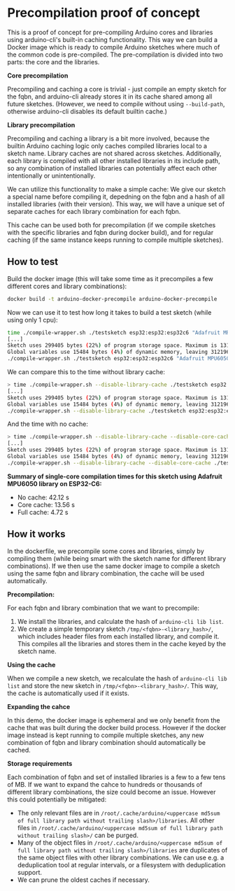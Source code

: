 # Precompilation proof of concept
This is a proof of concept for pre-compiling Arduino cores and libraries using arduino-cli's built-in caching functionality. This way we can build a Docker image which is ready to compile Arduino sketches where much of the common code is pre-compiled. The pre-compilation is divided into two parts: the core and the libraries. 

**Core precompilation**

Precompiling and caching a core is trivial - just compile an empty sketch for the fqbn, and arduino-cli already stores it in its cache shared among all future sketches. (However, we need to compile without using `--build-path`, otherwise arduino-cli disables its default builtin cache.)

**Library precompilation**

Precompiling and caching a library is a bit more involved, because the builtin Arduino caching logic only caches compiled libraries local to a sketch name. Library caches are not shared across sketches. Additionally, each library is compiled with all other installed libraries in its include path, so any combination of installed libraries can potentially affect each other intentionally or unintentionally.

We can utilize this functionality to make a simple cache: We give our sketch a special name before compiling it, depedning on the fqbn and a hash of all installed libraries (with their version). This way, we will have a unique set of separate caches for each library combination for each fqbn.

This cache can be used both for precompilation (if we compile sketches with the specific libraries and fqbn during docker build), and for regular caching (if the same instance keeps running to compile multiple sketches).

## How to test

Build the docker image (this will take some time as it precompiles a few different cores and library combinations):
```bash
docker build -t arduino-docker-precompile arduino-docker-precompile
```

Now we can use it to test how long it takes to build a test sketch (while using only 1 cpu):

```bash
time ./compile-wrapper.sh ./testsketch esp32:esp32:esp32c6 "Adafruit MPU6050" 
[...]
Sketch uses 299405 bytes (22%) of program storage space. Maximum is 1310720 bytes.
Global variables use 15484 bytes (4%) of dynamic memory, leaving 312196 bytes for local variables. Maximum is 327680 bytes.
./compile-wrapper.sh ./testsketch esp32:esp32:esp32c6 "Adafruit MPU6050"  0.01s user 0.02s system 0% cpu 4.718 total
```

We can compare this to the time without library cache:
```bash
> time ./compile-wrapper.sh --disable-library-cache ./testsketch esp32:esp32:esp32c6 "Adafruit MPU6050"
[...]
Sketch uses 299405 bytes (22%) of program storage space. Maximum is 1310720 bytes.
Global variables use 15484 bytes (4%) of dynamic memory, leaving 312196 bytes for local variables. Maximum is 327680 bytes.
./compile-wrapper.sh --disable-library-cache ./testsketch esp32:esp32:esp32c6  0.01s user 0.01s system 0% cpu 13.568 total
```

And the time with no cache:
```bash
> time ./compile-wrapper.sh --disable-library-cache --disable-core-cache ./testsketch esp32:esp32:esp32c6 "Adafruit MPU6050"
[...]
Sketch uses 299405 bytes (22%) of program storage space. Maximum is 1310720 bytes.
Global variables use 15484 bytes (4%) of dynamic memory, leaving 312196 bytes for local variables. Maximum is 327680 bytes.
./compile-wrapper.sh --disable-library-cache --disable-core-cache ./testsketc  0.01s user 0.02s system 0% cpu 42.123 total
```
**Summary of single-core compilation times for this sketch using Adafruit MPU6050 library on ESP32-C6:**
- No cache: 42.12 s
- Core cache: 13.56 s
- Full cache: 4.72 s

## How it works

In the dockerfile, we precompile some cores and libraries, simply by compiling them (while being smart with the sketch name for different library combinations). If we then use the same docker image to compile a sketch using the same fqbn and library combination, the cache will be used automatically.

**Precompilation:**

For each fqbn and library combination that we want to precompile:
1. We install the libraries, and calculate the hash of `arduino-cli lib list`.
2. We create a simple temporary sketch `/tmp/<fqbn>-<library_hash>/`, which includes header files from each installed library, and compile it. This compiles all the libraries and stores them in the cache keyed by the sketch name.

**Using the cache**

When we compile a new sketch, we recalculate the hash of `arduino-cli lib list` and store the new sketch in `/tmp/<fqbn>-<library_hash>/`. This way, the cache is automatically used if it exists.

**Expanding the cahce**

In this demo, the docker image is ephemeral and we only benefit from the cache that was built during the docker build process. However if the docker image instead is kept running to compile multiple sketches, any new combination of fqbn and library combination should automatically be cached.

**Storage requirements**

Each combination of fqbn and set of installed libraries is a few to a few tens of MB. If we want to expand the cahce to hundreds or thousands of different library combinations, the size could become an issue. However this could potentially be mitigated:

- The only relevant files are in `/root/.cache/arduino/<uppercase md5sum of full library path without trailing slash>/libraries`. All other files in `/root/.cache/arduino/<uppercase md5sum of full library path without trailing slash>/` can be purged.
- Many of the object files in `/root/.cache/arduino/<uppercase md5sum of full library path without trailing slash>/libraries` are duplicates of the same object files with other library combinations. We can use e.g. a deduplication tool at regular intervals, or a filesystem with deduplication support.
- We can prune the oldest caches if necessary.